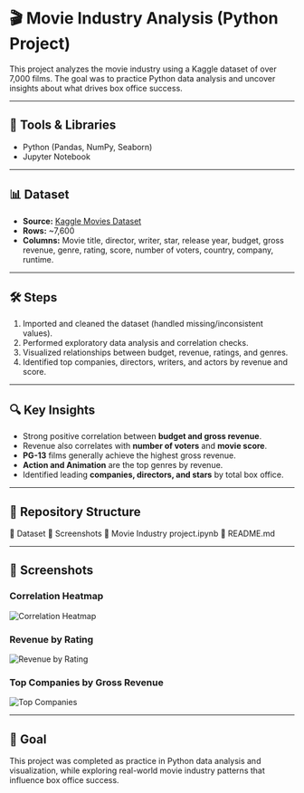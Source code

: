 # 🎬 Movie Industry Analysis (Python Project)

This project analyzes the movie industry using a Kaggle dataset of over 7,000 films. The goal was to practice Python data analysis and uncover insights about what drives box office success.  

---

## 🔧 Tools & Libraries
- Python (Pandas, NumPy, Seaborn)
- Jupyter Notebook

---

## 📊 Dataset
- **Source:** [Kaggle Movies Dataset](https://www.kaggle.com/datasets/danielgrijalvas/movies)  
- **Rows:** ~7,600  
- **Columns:** Movie title, director, writer, star, release year, budget, gross revenue, genre, rating, score, number of voters, country, company, runtime.  

---

## 🛠️ Steps
1. Imported and cleaned the dataset (handled missing/inconsistent values).  
2. Performed exploratory data analysis and correlation checks.  
3. Visualized relationships between budget, revenue, ratings, and genres.  
4. Identified top companies, directors, writers, and actors by revenue and score.  

---

## 🔍 Key Insights
- Strong positive correlation between **budget and gross revenue**.  
- Revenue also correlates with **number of voters** and **movie score**.  
- **PG-13** films generally achieve the highest gross revenue.  
- **Action and Animation** are the top genres by revenue.  
- Identified leading **companies, directors, and stars** by total box office.  

---

## 📂 Repository Structure
📂 Dataset
📂 Screenshots
📄 Movie Industry project.ipynb
📄 README.md


---

## 📸 Screenshots  

### Correlation Heatmap
![Correlation Heatmap](screenshots/correlation_heatmap.png)

### Revenue by Rating
![Revenue by Rating](screenshots/revenue_rating.png)

### Top Companies by Gross Revenue
![Top Companies](screenshots/top_companies.png)


---

## 🎯 Goal
This project was completed as practice in Python data analysis and visualization, while exploring real-world movie industry patterns that influence box office success.  

